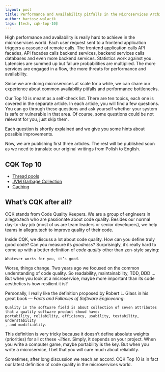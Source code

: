 ```yaml
---
layout: post
title: Performance and Availability pitfalls in the Microservices Architecture — CQK Top 10
author: bartosz.walacik
tags: [tech, cqk-top-10]
---
```


High performance and availability is really hard to achieve
in the microservices world.
Each user request sent to a frontend application triggers a cascade
of remote calls.
The frontend application calls API facades, API facades calls backend services,
backend services calls databases and even more backend services.
Statistics work against you. Latencies are summed up but failure probabilities are multiplied.
The more services are engaged in a flow, the more threats for performance and availability.

Since we are doing microservices at scale for a while, we can share
our experience about common availability pitfalls and performance bottlenecks.

Our Top 10 is meant as a self-check list.
There are ten topics, each one is covered in the separate article. 
In each article, you will find a few questions. 
You can go through these questions and ask yourself whether your system is safe or vulnerable
in that area. Of course, some questions could be not relevant for you, just skip them.

Each question is shortly explained and we give you some hints about possible improvements.

Now, we are publishing first three articles. The rest will be published soon as we need to
translate our original writings from Polish to English.

## CQK Top 10
 
 * [Thread pools](/2016/09/CQK-TOP-10-threadpools.html)
 * [JVM Garbage Collection](/2016/09/CQK-TOP-10-gc.html)
 * [Caching](/2016/09/CQK-TOP-10-cache.html)

## What’s CQK after all?

CQK stands from Code Quality Keepers.
We are a group of engineers in allegro.tech who are passionate about code quality.
Besides our normal day-to-day job (most of us are team leaders or senior developers),
we help teams in allegro.tech to improve quality of their code. 

Inside CQK, we discuss a lot about code quality. 
How can you define truly good code? Can you measure its *goodness*?
Surprisingly, it’s really hard to come up with a better definition 
of *code quality* other than zen-style saying:

    Whatever works for you, it’s good.
    
Worse, things change. Two years ago we focused on 
the common understanding of code quality.
So readability, maintainability, TDD, DDD ...
But when you look at a microservice,
maybe more important than its code aesthetics is how resilient it is?  

Personally, I really like the definition proposed by Robert L. Glass
in his great book &mdash; *Facts and Fallacies of Software Engineering*:

    Quality in the software field is about collection of seven attributes
    that a quality software product shoud have:
    portability, reliability, efficiency, usability, testability, understability
    , and modifiablity.
    
This definition is very tricky because it doesn’t define absolute weights (priorities)
for all ot these *-ilities*. Simply, it depends on your project.
When you write a computer game, maybe portability is the key.
But when you write a microservice,
I bet that you will care much about reliability.

Sometimes, after long discussion we reach an accord.
CQK Top 10 is in fact our latest definition of code quality in the microservices world.    

